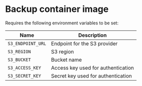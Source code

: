 # Backup container image

Requires the following environment variables to be set:

| Name              | Description                        |
| ----------------- | ---------------------------------- |
| `S3_ENDPOINT_URL` | Endpoint for the S3 provider       |
| `S3_REGION`       | S3 region                          |
| `S3_BUCKET`       | Bucket name                        |
| `S3_ACCESS_KEY`   | Access key used for authentication |
| `S3_SECRET_KEY`   | Secret key used for authentication |
